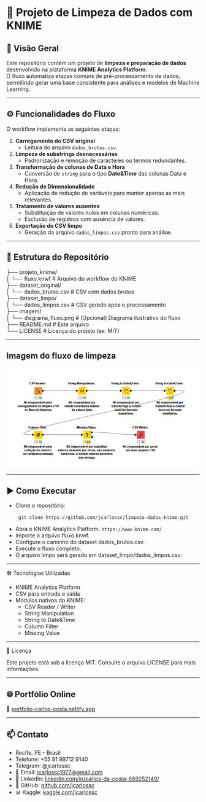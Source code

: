 # 🧹 Projeto de Limpeza de Dados com KNIME

## 📌 Visão Geral
Este repositório contém um projeto de **limpeza e preparação de dados** desenvolvido na plataforma **KNIME Analytics Platform**.  
O fluxo automatiza etapas comuns de pré-processamento de dados, permitindo gerar uma base consistente para análises e modelos de Machine Learning.

---

## ⚙️ Funcionalidades do Fluxo
O workflow implementa as seguintes etapas:
1. **Carregamento do CSV original**  
   - Leitura do arquivo `dados_brutos.csv`.
2. **Limpeza de substrings desnecessárias**  
   - Padronização e remoção de caracteres ou termos redundantes.
3. **Transformação de colunas de Data e Hora**  
   - Conversão de `string` para o tipo **Date&Time** das colunas Data e Hora.
4. **Redução de Dimensionalidade**  
   - Aplicação de redução de variáveis para manter apenas as mais relevantes.
5. **Tratamento de valores ausentes**  
   - Substituição de valores nulos em colunas numéricas.  
   - Exclusão de registros com ausência de valores.
6. **Exportação do CSV limpo**  
   - Geração do arquivo `dados_limpos.csv` pronto para análise.

---

## 📂 Estrutura do Repositório

├── projeto_knime/<br>
│ └── fluxo.knwf # Arquivo do workflow do KNIME<br>
├── dataset_original/<br>
│ └── dados_brutos.csv # CSV com dados brutos<br>
├── dataset_limpo/<br>
│ └── dados_limpos.csv # CSV gerado após o processamento<br>
├── imagem/<br>
│ └── diagrama_fluxo.png # (Opcional) Diagrama ilustrativo do fluxo<br>
├── README.md # Este arquivo<br>
└── LICENSE # Licença do projeto (ex: MIT)<br>

---

## Imagem do fluxo de limpeza
<img src="imagem/acidentes_recife_2019_limpo.png" alt="Imagem-fluxo-Knime" />

---

## ▶️ Como Executar

- Clone o repositório:
   ```
    git clone https://github.com/jcarlossc/limpeza-dados-knime.git
   ```
- Abra o KNIME Analytics Platform. ```https://www.knime.com/```
- Importe o arquivo fluxo.knwf.
- Configure o caminho do dataset dados_brutos.csv.
- Execute o fluxo completo.
- O arquivo limpo será gerado em dataset_limpo/dados_limpos.csv.

---

🛠️ Tecnologias Utilizadas

- KNIME Analytics Platform
- CSV para entrada e saída
- Módulos nativos do KNIME:
  * CSV Reader / Writer
  * String Manipulation
  * String to Date&Time
  * Column Filter
  * Missing Value

---

📜 Licença

Este projeto está sob a licença MIT. Consulte o arquivo LICENSE para mais informações.

---

## 🌐 Portfólio Online

🎯 [portfolio-carlos-costa.netlify.app](https://portfolio-carlos-costa.netlify.app/)

---

## 📫 Contato

- Recife, PE - Brasil  
- Telefone: +55 81 99712 9140<br>
- Telegram: @jcarlossc
- 📧 Email: [jcarlossc1977@gmail.com](mailto:jcarlossc1977@gmail.com)  
- 💼 LinkedIn: [linkedin.com/in/carlos-da-costa-669252149/](https://www.linkedin.com/in/carlos-da-costa-669252149/)  
- 🐙 GitHub: [github.com/jcarlossc](https://github.com/jcarlossc)  
- 📊 Kaggle: [kaggle.com/jcarlossc](https://www.kaggle.com/jcarlossc/code)
